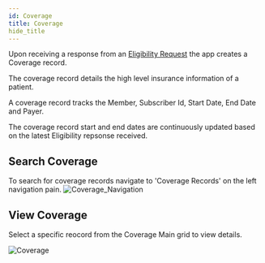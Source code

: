 ```yaml
---
id: Coverage
title: Coverage
hide_title
---
```

Upon receiving a response from an [Eligibility Request](/Eligibility/Eligibility-Requests) the app creates a Coverage record.

The coverage record details the high level insurance information of a patient. 

A coverage record tracks the Member, Subscriber Id, Start Date, End Date and Payer. 

The coverage record start and end dates are continuously updated based on the latest Eligibility repsonse received.

## Search Coverage
To search for coverage records navigate to 'Coverage Records' on the left navigation pain.
![Coverage_Navigation](assets/Eligibility/CoverageNavigation.PNG)

## View Coverage
Select a specific reocord from the Coverage Main grid to view details. 

![Coverage](assets/Eligibility/Coverage.PNG)
